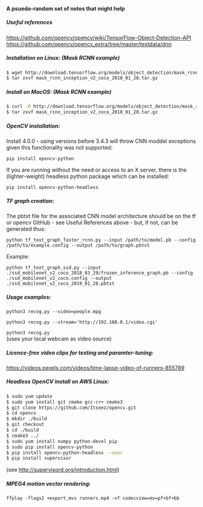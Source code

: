 #### A psuedo-random set of notes that might help

##### Useful references

https://github.com/opencv/opencv/wiki/TensorFlow-Object-Detection-API
https://github.com/opencv/opencv_extra/tree/master/testdata/dnn

##### Installation on Linux: (Mask RCNN example)

```sh
$ wget http://download.tensorflow.org/models/object_detection/mask_rcnn_inception_v2_coco_2018_01_28.tar.gz
$ tar zxvf mask_rcnn_inception_v2_coco_2018_01_28.tar.gz
```

##### Install on MacOS: (Mask RCNN example)

```sh
$ curl -O http://download.tensorflow.org/models/object_detection/mask_rcnn_inception_v2_coco_2018_01_28.tar.gz
$ tar zxvf mask_rcnn_inception_v2_coco_2018_01_28.tar.gz
```

##### OpenCV installation:

Install 4.0.0 - using versions before 3.4.3 will throw CNN moddel exceptions given this functionality was not supported:

`pip install opencv-python`

If you are running without the need or access to an X server, there is the (lighter-weight) headless python package which can be installed:

`pip install opencv-python-headless`

##### TF graph creation:

The pbtxt file for the associated CNN model architecture should be on the tf or opencv GitHub - see Useful References above - but, if not, can be generated thus:

`python tf_text_graph_faster_rcnn.py --input /path/to/model.pb --config /path/to/example.config --output /path/to/graph.pbtxt`

Example:

`python tf_text_graph_ssd.py --input ./ssd_mobilenet_v2_coco_2018_03_29/frozen_inference_graph.pb --config ./ssd_mobilenet_v2_coco.config --output ./ssd_mobilenet_v2_coco_2019_01_28.pbtxt`

##### Usage examples:

`python3 recog.py --video=people.mpg`

`python3 recog.py --stream='http://192.168.0.1/video.cgi'`

`python3 recog.py`  
(uses your local webcam as video source)

##### Licence-free video clips for testing and paramter-tuning:

https://videos.pexels.com/videos/time-lapse-video-of-runners-855789


##### Headless OpenCV install on AWS Linux:

```sh
$ sudo yum update
$ sudo yum install git cmake gcc-c++ cmake3
$ git clone https://github.com/Itseez/opencv.git
$ cd opencv
$ mkdir ./build
$ git checkout
$ cd ./build
$ cmake3 ../
$ sudo yum install numpy python-devel pip
$ sudo pip install opencv-python
$ pip install opencv-python-headless --user
$ pip install supervisor
```

(see http://supervisord.org/introduction.html)


##### MPEG4 motion vector rendering:

`ffplay -flags2 +export_mvs runners.mp4 -vf codecview=mv=pf+bf+bb`